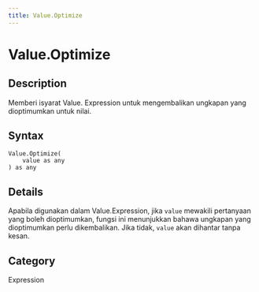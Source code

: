 ```yaml
---
title: Value.Optimize
---
```


# Value.Optimize


## Description

Memberi isyarat Value. Expression untuk mengembalikan ungkapan yang dioptimumkan untuk nilai.


## Syntax

```powerquery
Value.Optimize(
    value as any
) as any
```


## Details

Apabila digunakan dalam Value.Expression, jika <code>value</code> mewakili pertanyaan yang boleh dioptimumkan, fungsi ini menunjukkan bahawa ungkapan yang dioptimumkan perlu dikembalikan. Jika tidak, <code>value</code> akan dihantar tanpa kesan.



## Category
Expression
